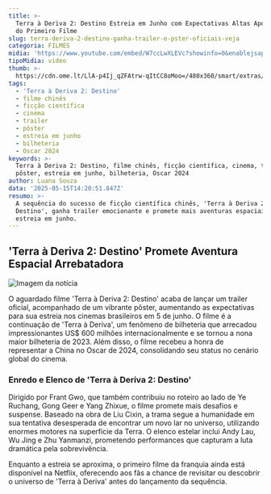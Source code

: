 ```yaml
---
title: >-
  Terra à Deriva 2: Destino Estreia em Junho com Expectativas Altas Após Sucesso
  do Primeiro Filme
slug: terra-deriva-2-destino-ganha-trailer-e-pster-oficiais-veja
categoria: FILMES
midia: 'https://www.youtube.com/embed/W7ccLwXLEVc?showinfo=0&enablejsapi=1'
tipoMidia: video
thumb: >-
  https://cdn.ome.lt/LlA-p4Ij_qZFAtrw-qItCC8oMoo=/480x360/smart/extras/conteudos/omelete_THUMB_-_2025-05-15T110621.090.png
tags:
  - 'Terra à Deriva 2: Destino'
  - filme chinês
  - ficção científica
  - cinema
  - trailer
  - pôster
  - estreia em junho
  - bilheteria
  - Oscar 2024
keywords: >-
  Terra à Deriva 2: Destino, filme chinês, ficção científica, cinema, trailer,
  pôster, estreia em junho, bilheteria, Oscar 2024
author: Luana Souza
data: '2025-05-15T14:20:51.847Z'
resumo: >-
  A sequência do sucesso de ficção científica chinês, 'Terra à Deriva 2:
  Destino', ganha trailer emocionante e promete mais aventuras espaciais em sua
  estreia em junho.
---
```


## 'Terra à Deriva 2: Destino' Promete Aventura Espacial Arrebatadora

![Imagem da notícia](https://cdn.ome.lt/NDl_T21YOP4u7_XF0KtMg1by9_w=/fit-in/837x500/smart/uploads/conteudo/fotos/unnamed_33_kqghD5w.jpg)

O aguardado filme 'Terra à Deriva 2: Destino' acaba de lançar um trailer oficial, acompanhado de um vibrante pôster, aumentando as expectativas para sua estreia nos cinemas brasileiros em 5 de junho. O filme é a continuação de 'Terra à Deriva', um fenômeno de bilheteria que arrecadou impressionantes US$ 600 milhões internacionalmente e se tornou a nona maior bilheteria de 2023. Além disso, o filme recebeu a honra de representar a China no Oscar de 2024, consolidando seu status no cenário global do cinema.

### Enredo e Elenco de 'Terra à Deriva 2: Destino'

Dirigido por Frant Gwo, que também contribuiu no roteiro ao lado de Ye Ruchang, Gong Geer e Yang Zhixue, o filme promete mais desafios e suspense. Baseado na obra de Liu Cixin, a trama segue a humanidade em sua tentativa desesperada de encontrar um novo lar no universo, utilizando enormes motores na superfície da Terra. O elenco estelar inclui Andy Lau, Wu Jing e Zhu Yanmanzi, prometendo performances que capturam a luta dramática pela sobrevivência.

Enquanto a estreia se aproxima, o primeiro filme da franquia ainda está disponível na Netflix, oferecendo aos fãs a chance de revisitar ou descobrir o universo de 'Terra à Deriva' antes do lançamento da sequência.
